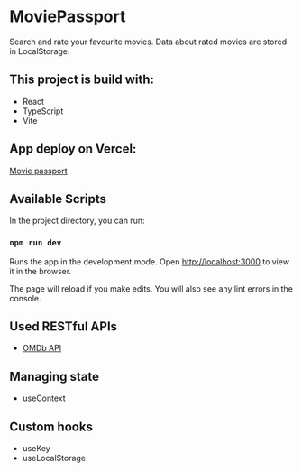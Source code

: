 # MoviePassport

Search and rate your favourite movies. Data about rated movies are stored in LocalStorage.

## This project is build with:

- React
- TypeScript
- Vite

## App deploy on Vercel:

[Movie passport](https://movie-passport.vercel.app/)

## Available Scripts

In the project directory, you can run:

### `npm run dev`

Runs the app in the development mode.
Open [http://localhost:3000](http://localhost:3000) to view it in the browser.

The page will reload if you make edits.
You will also see any lint errors in the console.

## Used RESTful APIs

- [OMDb API](https://www.omdbapi.com/)

## Managing state

- useContext

## Custom hooks

- useKey
- useLocalStorage
